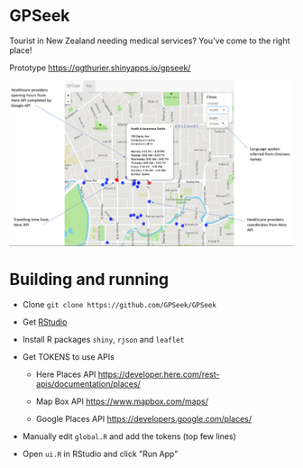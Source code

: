 # GPSeek

Tourist in New Zealand needing medical services? You've come to the right place!

Prototype
https://qgthurier.shinyapps.io/gpseek/

![Screenshot](https://github.com/GPSeek/GPSeek/blob/master/images/GPSeek%20Shinyapp%20prototype%20screenshot.png)


# Building and running

* Clone
`git clone https://github.com/GPSeek/GPSeek`
* Get [RStudio](https://www.rstudio.com/)
* Install R packages `shiny`, `rjson` and `leaflet`
* Get TOKENS to use APIs

  * Here Places API
https://developer.here.com/rest-apis/documentation/places/

  * Map Box API
https://www.mapbox.com/maps/

  * Google Places API
https://developers.google.com/places/

* Manually edit `global.R` and add the tokens (top few lines)

* Open `ui.R` in RStudio and click "Run App"
